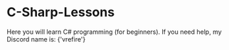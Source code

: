 # C-Sharp-Lessons
Here you will learn C# programming (for beginners).
If you need help, my Discord name is: {'vrefire'}
